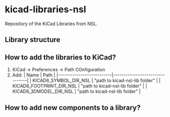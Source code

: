 # kicad-libraries-nsl
Repository of the KiCad Libraries from NSL.

## Library structure

## How to add the libraries to KiCad?
1. KiCad -> Preferences -> Path COnfiguration
2. Add:
| Name                     | Path                           |
|--------------------------|--------------------------------|
| KICAD6_SYMBOL_DIR_NSL    | "path to kicad-nsl-lib folder" |
| KICAD6_FOOTPRINT_DIR_NSL | "path to kicad-nsl-lib folder" |
| KICAD6_3DMODEL_DIR_NSL   | "path to kicad-nsl-lib folder" |
## How to add new components to a library?
